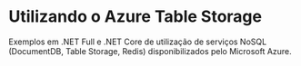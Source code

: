 # Utilizando o Azure Table Storage
Exemplos em .NET Full e .NET Core de utilização de serviços NoSQL (DocumentDB, Table Storage, Redis) disponibilizados pelo Microsoft Azure.
